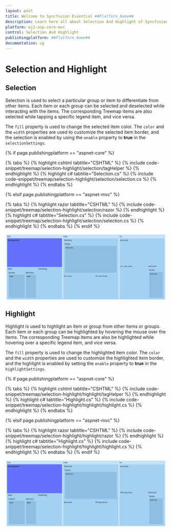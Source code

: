 ```yaml
---
layout: post
title: Welcome to Syncfusion Essential ##Platform_Name##
description: Learn here all about Selection And Highlight of Syncfusion Essential ##Platform_Name## widgets based on HTML5 and jQuery.
platform: ej2-asp-core-mvc
control: Selection And Highlight
publishingplatform: ##Platform_Name##
documentation: ug
---
```


# Selection and Highlight

## Selection

Selection is used to select a particular group or item to differentiate from other items. Each item or each group can be selected and deselected while interacting with the items. The corresponding Treemap items are also selected while tapping a specific legend item, and vice versa.

The `fill` property is used to change the selected item color. The `color` and the `width` properties are used to customize the selected item border, and the selection is enabled by using the `enable` property  to **true** in the `selectionSettings`.

{% if page.publishingplatform == "aspnet-core" %}

{% tabs %}
{% highlight cshtml tabtitle="CSHTML" %}
{% include code-snippet/treemap/selection-highlight/selection/tagHelper %}
{% endhighlight %}
{% highlight c# tabtitle="Selection.cs" %}
{% include code-snippet/treemap/selection-highlight/selection/selection.cs %}
{% endhighlight %}
{% endtabs %}

{% elsif page.publishingplatform == "aspnet-mvc" %}

{% tabs %}
{% highlight razor tabtitle="CSHTML" %}
{% include code-snippet/treemap/selection-highlight/selection/razor %}
{% endhighlight %}
{% highlight c# tabtitle="Selection.cs" %}
{% include code-snippet/treemap/selection-highlight/selection/selection.cs %}
{% endhighlight %}
{% endtabs %}
{% endif %}



![TreeMap item with selection](images/HighlightandSelection/Selection.png)

## Highlight

Highlight is used to highlight an item or group from other items or groups. Each item or each group can be highlighted by hovering the mouse over the items. The corresponding Treemap items are also be highlighted while hovering over a specific legend item, and vice versa.

The `fill` property is used to change the highlighted item color. The `color` and the `width` properties are used to customize the highlighted item border, and the highlight is enabled by setting the `enable` property to **true** in the `highlightSettings`.

{% if page.publishingplatform == "aspnet-core" %}

{% tabs %}
{% highlight cshtml tabtitle="CSHTML" %}
{% include code-snippet/treemap/selection-highlight/highlight/tagHelper %}
{% endhighlight %}
{% highlight c# tabtitle="Highlight.cs" %}
{% include code-snippet/treemap/selection-highlight/highlight/highlight.cs %}
{% endhighlight %}
{% endtabs %}

{% elsif page.publishingplatform == "aspnet-mvc" %}

{% tabs %}
{% highlight razor tabtitle="CSHTML" %}
{% include code-snippet/treemap/selection-highlight/highlight/razor %}
{% endhighlight %}
{% highlight c# tabtitle="Highlight.cs" %}
{% include code-snippet/treemap/selection-highlight/highlight/highlight.cs %}
{% endhighlight %}
{% endtabs %}
{% endif %}



![TreeMap item with highlight ](images/HighlightandSelection/Highlight.png)